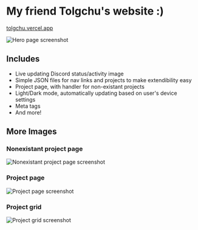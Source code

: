 # My friend Tolgchu's website :)

[tolgchu.vercel.app](https://tolgchu.vercel.app)

![Hero page screenshot](https://raw.githubusercontent.com/Sidd-underscore/tolgchu-redesign/main/public/screenshots/hero.png)

## Includes

- Live updating Discord status/activity image
- Simple JSON files for nav links and projects to make extendibility easy
- Project page, with handler for non-existant projects
- Light/Dark mode, automatically updating based on user's device settings
- Meta tags
- And more!

## More Images

### Nonexistant project page
![Nonexistant project page screenshot](https://raw.githubusercontent.com/Sidd-underscore/tolgchu-redesign/main/public/screenshots/nonexistant-project.png)

### Project page
![Project page screenshot](https://raw.githubusercontent.com/Sidd-underscore/tolgchu-redesign/main/public/screenshots/project.png)

### Project grid
![Project grid screenshot](https://raw.githubusercontent.com/Sidd-underscore/tolgchu-redesign/main/public/screenshots/projects.png)
